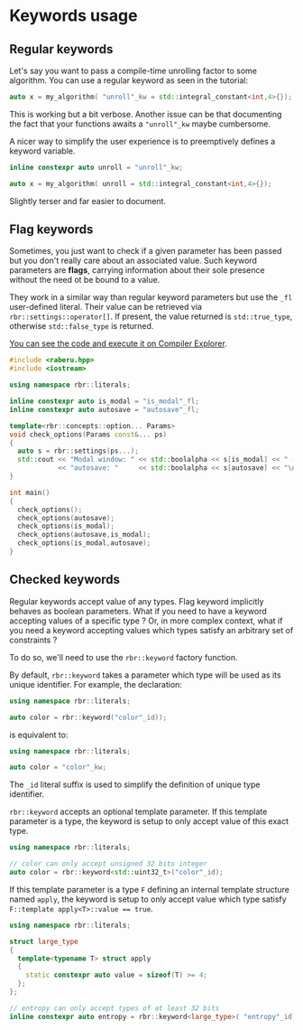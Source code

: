 # Keywords usage

## Regular keywords

Let's say you want to pass a compile-time unrolling factor to some algorithm.
You can use a regular keyword as seen in the tutorial:

~~~~~~~~~~~~~~~~~~~~~~~~~~~~~~~~~~~~~~~~ c++
auto x = my_algorithm( "unroll"_kw = std::integral_constant<int,4>{});
~~~~~~~~~~~~~~~~~~~~~~~~~~~~~~~~~~~~~~~~

This is working but a bit verbose. Another issue can be that documenting the fact
that your functions awaits a `"unroll"_kw` maybe cumbersome.

A nicer way to simplify the user experience is to preemptively defines a keyword variable.

~~~~~~~~~~~~~~~~~~~~~~~~~~~~~~~~~~~~~~~~ c++
inline constexpr auto unroll = "unroll"_kw;

auto x = my_algorithm( unroll = std::integral_constant<int,4>{});
~~~~~~~~~~~~~~~~~~~~~~~~~~~~~~~~~~~~~~~~

Slightly terser and far easier to document.

## Flag keywords
Sometimes, you just want to check if a given parameter has been passed but you don't really care about an associated value. Such keyword parameters are **flags**, carrying information about their sole presence without the need ot be bound to a value.

They work in a similar way than regular keyword parameters but use the `_fl` user-defined literal. Their  value can be retrieved via `rbr::settings::operator[]`. If present, the value returned is `std::true_type`, otherwise `std::false_type` is returned.

[You can see the code and execute it on Compiler Explorer](https://godbolt.org/z/585EY6WEY).

~~~~~~~~~~~~~~~~~~~~~~~~~~~~~~~~~~~~~~~~ c++
#include <raberu.hpp>
#include <iostream>

using namespace rbr::literals;

inline constexpr auto is_modal = "is_modal"_fl;
inline constexpr auto autosave = "autosave"_fl;

template<rbr::concepts::option... Params>
void check_options(Params const&... ps)
{
  auto s = rbr::settings(ps...);
  std::cout << "Modal window: " << std::boolalpha << s[is_modal] << " - "
            << "autosave: "     << std::boolalpha << s[autosave] << "\n";
}

int main()
{
  check_options();
  check_options(autosave);
  check_options(is_modal);
  check_options(autosave,is_modal);
  check_options(is_modal,autosave);
}
~~~~~~~~~~~~~~~~~~~~~~~~~~~~~~~~~~~~~~~~

## Checked keywords
Regular keywords accept value of any types. Flag keyword implicitly behaves as boolean parameters.
What if you need to have a keyword accepting values of a specific type ? Or, in more complex
context, what if you need a keyword accepting values which types satisfy an arbitrary set of
constraints ?

To do so, we'll need to use the `rbr::keyword` factory function.

By default, `rbr::keyword` takes a parameter which type will be used as its unique identifier.
For example, the declaration:

~~~~~~~~~~~~~~~~~~~~~~~~~~~~~~~~~~~~~~~~c++
using namespace rbr::literals;

auto color = rbr::keyword("color"_id));
~~~~~~~~~~~~~~~~~~~~~~~~~~~~~~~~~~~~~~~~

is equivalent to:

~~~~~~~~~~~~~~~~~~~~~~~~~~~~~~~~~~~~~~~~c++
using namespace rbr::literals;

auto color = "color"_kw;
~~~~~~~~~~~~~~~~~~~~~~~~~~~~~~~~~~~~~~~~

The `_id` literal suffix is used to simplify the definition of unique type identifier.

`rbr::keyword` accepts an optional template parameter. If this template parameter is a type,
the keyword is setup to only accept value of this exact type.

~~~~~~~~~~~~~~~~~~~~~~~~~~~~~~~~~~~~~~~~c++
using namespace rbr::literals;

// color can only accept unsigned 32 bits integer
auto color = rbr::keyword<std::uint32_t>("color"_id);
~~~~~~~~~~~~~~~~~~~~~~~~~~~~~~~~~~~~~~~~

If this template parameter is a type `F` defining an internal template structure named `apply`,
the keyword is setup to only accept value which type satisfy `F::template apply<T>::value == true`.

~~~~~~~~~~~~~~~~~~~~~~~~~~~~~~~~~~~~~~~~c++
using namespace rbr::literals;

struct large_type
{
  template<typename T> struct apply
  {
    static constexpr auto value = sizeof(T) >= 4;
  };
};

// entropy can only accept types of at least 32 bits
inline constexpr auto entropy = rbr::keyword<large_type>( "entropy"_id);
~~~~~~~~~~~~~~~~~~~~~~~~~~~~~~~~~~~~~~~~
